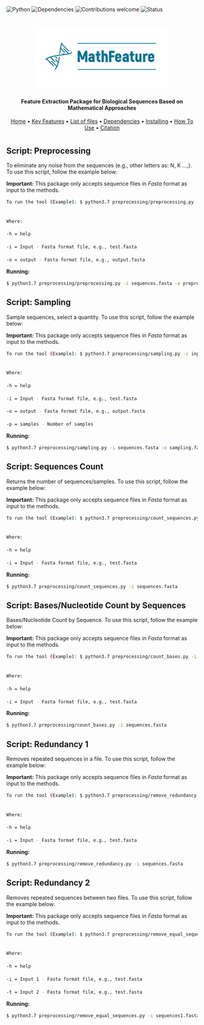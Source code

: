 ![Python](https://img.shields.io/badge/python-v3.7-blue)
![Dependencies](https://img.shields.io/badge/dependencies-up%20to%20date-brightgreen.svg)
![Contributions welcome](https://img.shields.io/badge/contributions-welcome-orange.svg)
![Status](https://img.shields.io/badge/status-up-brightgreen)

<h1 align="center">
  <img src="img/MathFeature.png" alt="MathFeature" width="350">
</h1>

<h4 align="center">Feature Extraction Package for Biological Sequences Based on Mathematical Approaches</h4>
	
<p align="center">
  <a href="https://bonidia.github.io/MathFeature/">Home</a> •
  <a href="#authors">Key Features</a> •
  <a href="#list-of-files">List of files</a> •
  <a href="#dependencies">Dependencies</a> •
  <a href="#installing-dependencies-and-package">Installing</a> •
  <a href="#how-to-use">How To Use</a> •
  <a href="#citation">Citation</a> 
</p>

<h1 align="center"></h1>


## Script: Preprocessing

To eliminate any noise from the sequences (e.g., other letters as: N, K ...,). To use this script, follow the example below:

**Important:** This package only accepts sequence files in *Fasta* format as input to the methods.

```sh
To run the tool (Example): $ python3.7 preprocessing/preprocessing.py -i input -o output


Where:

-h = help

-i = Input - Fasta format file, e.g., test.fasta

-o = output - Fasta format file, e.g., output.fasta
```

**Running:**

```sh
$ python3.7 preprocessing/preprocessing.py -i sequences.fasta -o preprocessing.fasta 
```


## Script: Sampling

Sample sequences, select a quantity. To use this script, follow the example below:

**Important:** This package only accepts sequence files in *Fasta* format as input to the methods.

```sh
To run the tool (Example): $ python3.7 preprocessing/sampling.py -i input -o output -p samples


Where:

-h = help

-i = Input - Fasta format file, e.g., test.fasta

-o = output - Fasta format file, e.g., output.fasta

-p = samples - Number of samples
```

**Running:**

```sh
$ python3.7 preprocessing/sampling.py -i sequences.fasta -o sampling.fasta -p 1000
```

## Script: Sequences Count

Returns the number of sequences/samples. To use this script, follow the example below:

**Important:** This package only accepts sequence files in *Fasta* format as input to the methods.

```sh
To run the tool (Example): $ python3.7 preprocessing/count_sequences.py -i input


Where:

-h = help

-i = Input - Fasta format file, e.g., test.fasta
```

**Running:**

```sh
$ python3.7 preprocessing/count_sequences.py -i sequences.fasta
```

## Script: Bases/Nucleotide Count by Sequences

Bases/Nucleotide Count by Sequence. To use this script, follow the example below:

**Important:** This package only accepts sequence files in *Fasta* format as input to the methods.

```sh
To run the tool (Example): $ python3.7 preprocessing/count_bases.py -i input


Where:

-h = help

-i = Input - Fasta format file, e.g., test.fasta
```

**Running:**

```sh
$ python3.7 preprocessing/count_bases.py -i sequences.fasta
```

## Script: Redundancy 1

Removes repeated sequences in a file. To use this script, follow the example below:

**Important:** This package only accepts sequence files in *Fasta* format as input to the methods.

```sh
To run the tool (Example): $ python3.7 preprocessing/remove_redundancy.py -i input


Where:

-h = help

-i = Input - Fasta format file, e.g., test.fasta
```

**Running:**

```sh
$ python3.7 preprocessing/remove_redundancy.py -i sequences.fasta
```

## Script: Redundancy 2

Removes repeated sequences between two files. To use this script, follow the example below:

**Important:** This package only accepts sequence files in *Fasta* format as input to the methods.

```sh
To run the tool (Example): $ python3.7 preprocessing/remove_equal_sequences.py -i input1 -t input2


Where:

-h = help

-i = Input 1 - Fasta format file, e.g., test.fasta

-t = Input 2 - Fasta format file, e.g., test.fasta
```

**Running:**

```sh
$ python3.7 preprocessing/remove_equal_sequences.py -i sequences1.fasta -t sequences2.fasta
```
